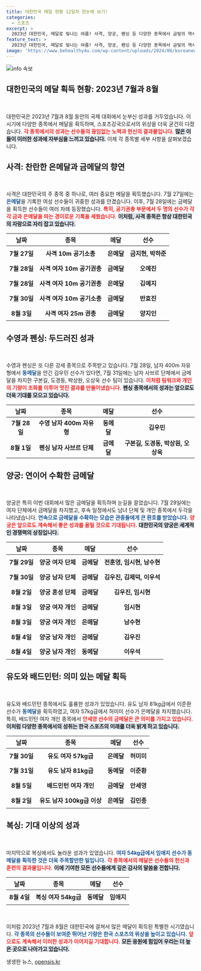 ```yaml
---
title: 대한민국 메달 현황 12일차 한눈에 보기!
categories:
  - 스포츠
excerpt: >
  2023년 대한민국, 메달로 빛나는 여름! 사격, 양궁, 펜싱 등 다양한 종목에서 금빛의 역사가 쓰이고 있습니다. 클릭 한 번으로 메달 획득 현황을 확인하세요!
feature_text: >
  2023년 대한민국, 메달로 빛나는 여름! 사격, 양궁, 펜싱 등 다양한 종목에서 금빛의 역사가 쓰이고 있습니다. 클릭 한 번으로 메달 획득 현황을 확인하세요!
image: 'https://www.behealthy4u.com/wp-content/uploads/2024/06/koreanews.jpg'
---
```


<p><img src="https://www.behealthy4u.com/wp-content/uploads/2024/06/koreanews.jpg" alt="info 속보" /></p>

<h2 data-ke-size="size26">대한민국의 메달 획득 현황: 2023년 7월과 8월</h2>

<p data-ke-size="size16">&nbsp;</p>

<p>대한민국은 2023년 7월과 8월 동안의 국제 대회에서 눈부신 성과를 거두었습니다. 이 시기에 다양한 종목에서 메달을 획득하며, 스포츠강국으로서의 위상을 더욱 굳건히 다졌습니다. <b><span style="color: #ee2323;">각 종목에서의 성과는 선수들의 끊임없는 노력과 헌신의 결과물입니다.</span></b> <b><span style="background-color: #21538527;">많은 이들이 이러한 성과에 자부심을 느끼고 있습니다.</span></b> 이제 각 종목별 세부 사항을 살펴보겠습니다.</p>

<h2 data-ke-size="size26">사격: 찬란한 은메달과 금메달의 향연</h2>

<p data-ke-size="size16">&nbsp;</p>

<p>사격은 대한민국의 주 종목 중 하나로, 여러 중요한 메달을 획득했습니다. 7월 27일에는 <b><span style="color: #1a5490;">은메달</span></b>을 기록한 여성 선수들이 귀중한 성과를 안겼습니다. 이후, 7월 28일에는 금메달을 획득한 선수들이 여러 차례 등장했습니다. <b><span style="color: #ee2323;">특히, 공기권총 부문에서 두 명의 선수가 각각 금과 은메달을 따는 경이로운 기록을 세웠습니다.</span></b> <b><span style="background-color: #21538527;">이처럼, 사격 종목은 항상 대한민국의 자랑으로 자리 잡고 있습니다.</span></b></p>

<table style="width: 100%; border-collapse: collapse;">
    <thead>
        <tr>
            <th style="text-align: center; height: 30px;"><b>날짜</b></th>
            <th style="text-align: center; height: 30px;"><b>종목</b></th>
            <th style="text-align: center; height: 30px;"><b>메달</b></th>
            <th style="text-align: center; height: 30px;"><b>선수</b></th>
        </tr>
    </thead>
    <tbody>
        <tr>
            <td style="text-align: center; height: 40px;"><b>7월 27일</b></td>
            <td style="text-align: center; height: 40px;"><b>사격 10m 공기소총</b></td>
            <td style="text-align: center; height: 40px;"><b>은메달</b></td>
            <td style="text-align: center; height: 40px;"><b>금지현, 박하준</b></td>
        </tr>
        <tr>
            <td style="text-align: center; height: 40px;"><b>7월 28일</b></td>
            <td style="text-align: center; height: 40px;"><b>사격 여자 10m 공기권총</b></td>
            <td style="text-align: center; height: 40px;"><b>금메달</b></td>
            <td style="text-align: center; height: 40px;"><b>오예진</b></td>
        </tr>
        <tr>
            <td style="text-align: center; height: 40px;"><b>7월 28일</b></td>
            <td style="text-align: center; height: 40px;"><b>사격 여자 10m 공기권총</b></td>
            <td style="text-align: center; height: 40px;"><b>은메달</b></td>
            <td style="text-align: center; height: 40px;"><b>김예지</b></td>
        </tr>
        <tr>
            <td style="text-align: center; height: 40px;"><b>7월 30일</b></td>
            <td style="text-align: center; height: 40px;"><b>사격 여자 10m 공기소총</b></td>
            <td style="text-align: center; height: 40px;"><b>금메달</b></td>
            <td style="text-align: center; height: 40px;"><b>반효진</b></td>
        </tr>
        <tr>
            <td style="text-align: center; height: 40px;"><b>8월 3일</b></td>
            <td style="text-align: center; height: 40px;"><b>사격 여자 25m 권총</b></td>
            <td style="text-align: center; height: 40px;"><b>금메달</b></td>
            <td style="text-align: center; height: 40px;"><b>양지인</b></td>
        </tr>
    </tbody>
</table>

<h2 data-ke-size="size26">수영과 펜싱: 두드러진 성과</h2>

<p data-ke-size="size16">&nbsp;</p>

<p>수영과 펜싱은 또 다른 강세 종목으로 주목받고 있습니다. 7월 28일, 남자 400m 자유형에서 <b><span style="color: #1a5490;">동메달</span></b>을 안긴 김우민 선수가 있다면, 7월 31일에는 남자 사브르 단체에서 금메달을 차지한 구본길, 도경동, 박상원, 오상욱 선수 팀이 있습니다. <b><span style="color: #ee2323;">이처럼 팀워크와 개인의 기량이 조화를 이루어 멋진 결과를 만들어냈습니다.</span></b> <b><span style="background-color: #21538527;">펜싱 종목에서의 성과는 앞으로도 더욱 기대를 모으고 있습니다.</span></b></p>

<table style="width: 100%; border-collapse: collapse;">
    <thead>
        <tr>
            <th style="text-align: center; height: 30px;"><b>날짜</b></th>
            <th style="text-align: center; height: 30px;"><b>종목</b></th>
            <th style="text-align: center; height: 30px;"><b>메달</b></th>
            <th style="text-align: center; height: 30px;"><b>선수</b></th>
        </tr>
    </thead>
    <tbody>
        <tr>
            <td style="text-align: center; height: 40px;"><b>7월 28일</b></td>
            <td style="text-align: center; height: 40px;"><b>수영 남자 400m 자유형</b></td>
            <td style="text-align: center; height: 40px;"><b>동메달</b></td>
            <td style="text-align: center; height: 40px;"><b>김우민</b></td>
        </tr>
        <tr>
            <td style="text-align: center; height: 40px;"><b>8월 1일</b></td>
            <td style="text-align: center; height: 40px;"><b>펜싱 남자 사브르 단체</b></td>
            <td style="text-align: center; height: 40px;"><b>금메달</b></td>
            <td style="text-align: center; height: 40px;"><b>구본길, 도경동, 박상원, 오상욱</b></td>
        </tr>
    </tbody>
</table>

<h2 data-ke-size="size26">양궁: 연이어 수확한 금메달</h2>

<p data-ke-size="size16">&nbsp;</p>

<p>양궁은 특히 이번 대회에서 많은 금메달을 획득하며 눈길을 끌었습니다. 7월 29일에는 여자 단체에서 금메달을 차지했고, 후속 일정에서도 남녀 단체 및 개인 종목에서 두각을 나타냈습니다. <b><span style="color: #1a5490;">연속으로 금메달을 수확하는 모습은 관중들에게 큰 환호를 받았습니다.</span></b> <b><span style="color: #ee2323;">양궁은 앞으로도 계속해서 좋은 성과를 올릴 것으로 기대됩니다.</span></b> <b><span style="background-color: #21538527;">대한민국의 양궁은 세계적인 경쟁력의 상징입니다.</span></b></p>

<table style="width: 100%; border-collapse: collapse;">
    <thead>
        <tr>
            <th style="text-align: center; height: 30px;"><b>날짜</b></th>
            <th style="text-align: center; height: 30px;"><b>종목</b></th>
            <th style="text-align: center; height: 30px;"><b>메달</b></th>
            <th style="text-align: center; height: 30px;"><b>선수</b></th>
        </tr>
    </thead>
    <tbody>
        <tr>
            <td style="text-align: center; height: 40px;"><b>7월 29일</b></td>
            <td style="text-align: center; height: 40px;"><b>양궁 여자 단체</b></td>
            <td style="text-align: center; height: 40px;"><b>금메달</b></td>
            <td style="text-align: center; height: 40px;"><b>전훈영, 임시현, 남수현</b></td>
        </tr>
        <tr>
            <td style="text-align: center; height: 40px;"><b>7월 30일</b></td>
            <td style="text-align: center; height: 40px;"><b>양궁 남자 단체</b></td>
            <td style="text-align: center; height: 40px;"><b>금메달</b></td>
            <td style="text-align: center; height: 40px;"><b>김우진, 김제덕, 이우석</b></td>
        </tr>
        <tr>
            <td style="text-align: center; height: 40px;"><b>8월 2일</b></td>
            <td style="text-align: center; height: 40px;"><b>양궁 혼성 단체</b></td>
            <td style="text-align: center; height: 40px;"><b>금메달</b></td>
            <td style="text-align: center; height: 40px;"><b>김우진, 임시현</b></td>
        </tr>
        <tr>
            <td style="text-align: center; height: 40px;"><b>8월 3일</b></td>
            <td style="text-align: center; height: 40px;"><b>양궁 여자 개인</b></td>
            <td style="text-align: center; height: 40px;"><b>금메달</b></td>
            <td style="text-align: center; height: 40px;"><b>임시현</b></td>
        </tr>
        <tr>
            <td style="text-align: center; height: 40px;"><b>8월 3일</b></td>
            <td style="text-align: center; height: 40px;"><b>양궁 여자 개인</b></td>
            <td style="text-align: center; height: 40px;"><b>은메달</b></td>
            <td style="text-align: center; height: 40px;"><b>남수현</b></td>
        </tr>
        <tr>
            <td style="text-align: center; height: 40px;"><b>8월 4일</b></td>
            <td style="text-align: center; height: 40px;"><b>양궁 남자 개인</b></td>
            <td style="text-align: center; height: 40px;"><b>금메달</b></td>
            <td style="text-align: center; height: 40px;"><b>김우진</b></td>
        </tr>
        <tr>
            <td style="text-align: center; height: 40px;"><b>8월 4일</b></td>
            <td style="text-align: center; height: 40px;"><b>양궁 남자 개인</b></td>
            <td style="text-align: center; height: 40px;"><b>동메달</b></td>
            <td style="text-align: center; height: 40px;"><b>이우석</b></td>
        </tr>
    </tbody>
</table>

<h2 data-ke-size="size26">유도와 배드민턴: 의미 있는 메달 획득</h2>

<p data-ke-size="size16">&nbsp;</p>

<p>유도와 배드민턴 종목에서도 훌륭한 성과가 있었습니다. 유도 남자 81kg급에서 이준환 선수가 <b><span style="color: #1a5490;">동메달</span></b>을 획득하였고, 여자 57kg급에서 허미미 선수가 은메달을 차지했습니다. 특히, 배드민턴 여자 개인 종목에서 <b><span style="color: #ee2323;">안세영 선수의 금메달은 큰 의미를 가지고 있습니다.</span></b> <b><span style="background-color: #21538527;">이처럼 다양한 종목에서의 성취는 한국 스포츠의 미래를 더욱 밝게 하고 있습니다.</span></b></p>

<table style="width: 100%; border-collapse: collapse;">
    <thead>
        <tr>
            <th style="text-align: center; height: 30px;"><b>날짜</b></th>
            <th style="text-align: center; height: 30px;"><b>종목</b></th>
            <th style="text-align: center; height: 30px;"><b>메달</b></th>
            <th style="text-align: center; height: 30px;"><b>선수</b></th>
        </tr>
    </thead>
    <tbody>
        <tr>
            <td style="text-align: center; height: 40px;"><b>7월 30일</b></td>
            <td style="text-align: center; height: 40px;"><b>유도 여자 57kg급</b></td>
            <td style="text-align: center; height: 40px;"><b>은메달</b></td>
            <td style="text-align: center; height: 40px;"><b>허미미</b></td>
        </tr>
        <tr>
            <td style="text-align: center; height: 40px;"><b>7월 31일</b></td>
            <td style="text-align: center; height: 40px;"><b>유도 남자 81kg급</b></td>
            <td style="text-align: center; height: 40px;"><b>동메달</b></td>
            <td style="text-align: center; height: 40px;"><b>이준환</b></td>
        </tr>
        <tr>
            <td style="text-align: center; height: 40px;"><b>8월 5일</b></td>
            <td style="text-align: center; height: 40px;"><b>배드민턴 여자 개인</b></td>
            <td style="text-align: center; height: 40px;"><b>금메달</b></td>
            <td style="text-align: center; height: 40px;"><b>안세영</b></td>
        </tr>
        <tr>
            <td style="text-align: center; height: 40px;"><b>8월 2일</b></td>
            <td style="text-align: center; height: 40px;"><b>유도 남자 100kg급 이상</b></td>
            <td style="text-align: center; height: 40px;"><b>은메달</b></td>
            <td style="text-align: center; height: 40px;"><b>김민종</b></td>
        </tr>
    </tbody>
</table>

<h2 data-ke-size="size26">복싱: 기대 이상의 성과</h2>

<p data-ke-size="size16">&nbsp;</p>

<p>마지막으로 복싱에서도 놀라운 성과가 있었습니다. <b><span style="color: #1a5490;">여자 54kg급에서 임애지 선수가 동메달을 획득한 것은 더욱 주목할만한 일입니다.</span></b> <b><span style="color: #ee2323;">각 종목에서의 메달은 선수들의 헌신과 훈련의 결과물입니다.</span></b> <b><span style="background-color: #21538527;">이에 기여한 모든 선수들에게 깊은 감사의 말씀을 전합니다.</span></b></p>

<table style="width: 100%; border-collapse: collapse;">
    <thead>
        <tr>
            <th style="text-align: center; height: 30px;"><b>날짜</b></th>
            <th style="text-align: center; height: 30px;"><b>종목</b></th>
            <th style="text-align: center; height: 30px;"><b>메달</b></th>
            <th style="text-align: center; height: 30px;"><b>선수</b></th>
        </tr>
    </thead>
    <tbody>
        <tr>
            <td style="text-align: center; height: 40px;"><b>8월 4일</b></td>
            <td style="text-align: center; height: 40px;"><b>복싱 여자 54kg급</b></td>
            <td style="text-align: center; height: 40px;"><b>동메달</b></td>
            <td style="text-align: center; height: 40px;"><b>임애지</b></td>
        </tr>
    </tbody>
</table>

<p data-ke-size="size16">&nbsp;</p>

<p>이처럼 2023년 7월과 8월은 대한민국에 걸쳐서 많은 메달이 획득된 특별한 시기였습니다. <b><span style="color: #1a5490;">각 종목의 선수들이 보여준 뛰어난 기량은 한국 스포츠의 위상을 높이고 있습니다.</span></b> <b><span style="color: #ee2323;">앞으로도 계속해서 이러한 성과가 이어지길 기대합니다.</span></b> <b><span style="background-color: #21538527;">모든 응원에 힘입어 우리는 더 높은 곳으로 나아가고 있습니다.</span></b></p>
생생한 뉴스, <a href="https://opensis.kr" rel="dofollow">opensis.kr</a>


